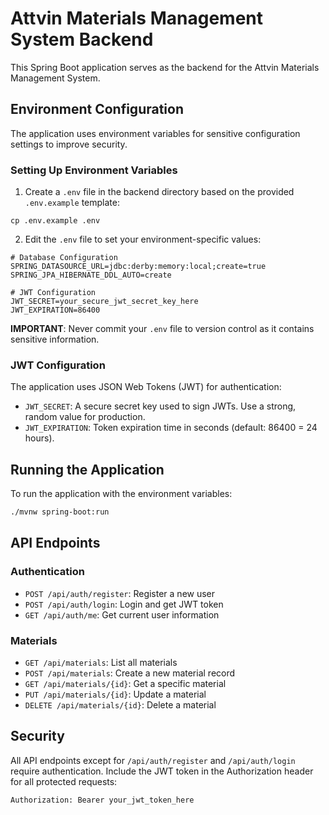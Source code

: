 # Attvin Materials Management System Backend

This Spring Boot application serves as the backend for the Attvin Materials Management System.

## Environment Configuration

The application uses environment variables for sensitive configuration settings to improve security.

### Setting Up Environment Variables

1. Create a `.env` file in the backend directory based on the provided `.env.example` template:

```
cp .env.example .env
```

2. Edit the `.env` file to set your environment-specific values:

```
# Database Configuration
SPRING_DATASOURCE_URL=jdbc:derby:memory:local;create=true
SPRING_JPA_HIBERNATE_DDL_AUTO=create

# JWT Configuration
JWT_SECRET=your_secure_jwt_secret_key_here
JWT_EXPIRATION=86400
```

**IMPORTANT**: Never commit your `.env` file to version control as it contains sensitive information.

### JWT Configuration

The application uses JSON Web Tokens (JWT) for authentication:

- `JWT_SECRET`: A secure secret key used to sign JWTs. Use a strong, random value for production.
- `JWT_EXPIRATION`: Token expiration time in seconds (default: 86400 = 24 hours).

## Running the Application

To run the application with the environment variables:

```bash
./mvnw spring-boot:run
```

## API Endpoints

### Authentication

- `POST /api/auth/register`: Register a new user
- `POST /api/auth/login`: Login and get JWT token
- `GET /api/auth/me`: Get current user information

### Materials

- `GET /api/materials`: List all materials
- `POST /api/materials`: Create a new material record
- `GET /api/materials/{id}`: Get a specific material
- `PUT /api/materials/{id}`: Update a material
- `DELETE /api/materials/{id}`: Delete a material

## Security

All API endpoints except for `/api/auth/register` and `/api/auth/login` require authentication. Include the JWT token in the Authorization header for all protected requests:

```
Authorization: Bearer your_jwt_token_here
```
